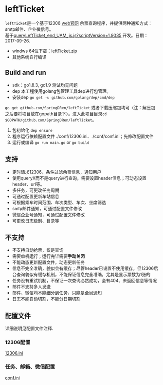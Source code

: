 # leftTicket

`leftTicket`是一个基于12306 [web官网](https://kyfw.12306.cn/otn/leftTicket/init) 余票查询程序，并提供两种通知方式：smtp邮件、企业微信号。<br>
基于[queryLeftTicket_end_UAM_js.js?scriptVersion=1.9035](https://kyfw.12306.cn/otn/resources/merged/queryLeftTicket_end_UAM_js.js?scriptVersion=1.9035) 开发。日期：2017-09-26.

- windws 64位下载：[leftTicket.zip](https://github.com/SpringDRen/leftTicket/files/1332251/leftTicket.zip)
- 其他系统自行编译

## Build and run

- sdk：go1.8.3, go1.9 测试均无问题
- dep 本工程使用golang包管理工具dep进行包管理。
- 安装dep `go get -u github.com/golang/dep/cmd/dep`

`go get github.com/SpringDRen/leftTicket` 或者下载压缩包均可（注：解压包之后要将项目放在gopath目录下）。进入此项目目录`cd $GOPATH/github.com/SpringDRen/leftTicket`。

1. 包初始化 `dep ensure`
2. 程序运行依赖配置文件 ./conf/12306.ini、./conf/conf.ini；先修改配置文件
3. 运行或编译 `go run main.go` or `go build`

## 支持

- 定时请求12306，条件过滤余票信息，通知用户
- 使用queryX而不是query进行查询，需要设置header信息；可动态设置header、url等。
- 多任务，可更改任务周期
- 可通过配置更新车站信息
- 可根据乘车时间范围、车次类型、车次、坐席筛选
- smtp邮件通知，可通过配置文件修改
- 微信企业号通知，可通过配置文件修改
- 可更改日志级别、目录等

## 不支持

- 不支持自动抢票，仅是查询
- 需要单机运行；运行完毕需要**手动关闭**
- 不能动态更新配置文件，动态更新任务
- 信息不完全准确，貌似会有缓存；尽管header已设置不使用缓存，但12306后台查询貌似有缓存机制，不能保证信息完全准确，尤其是显示票数为1张的
- 任务没有重试机制，不保证一次查询必然成功，会有404、未返回信息等情况
- 邮件不支持多人发送
- 邮件、微信均不能细分到任务，只能是全局通知
- 日志不能自动切割，不能分日期切割

## 配置文件

详细说明见配置文件注释.

### 12306配置

[12306.ini](./conf/12306.ini)

### 任务、邮箱、微信配置

[conf.ini](./conf/conf.ini)
